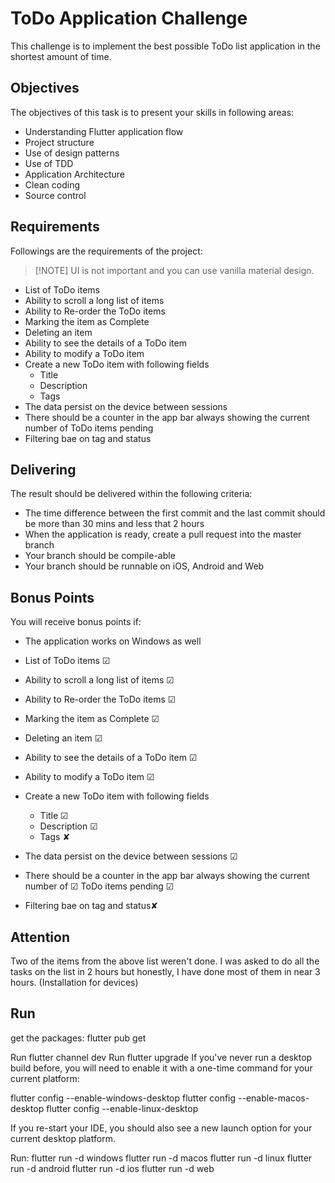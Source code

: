 # ToDo Application Challenge

This challenge is to implement the best possible ToDo list application in the
shortest amount of time.

## Objectives

The objectives of this task is to present your skills in following areas:

- Understanding Flutter application flow
- Project structure
- Use of design patterns
- Use of TDD
- Application Architecture
- Clean coding
- Source control

## Requirements

Followings are the requirements of the project:

> [!NOTE] UI is not important and you can use vanilla material design.

- List of ToDo items
- Ability to scroll a long list of items
- Ability to Re-order the ToDo items
- Marking the item as Complete
- Deleting an item
- Ability to see the details of a ToDo item
- Ability to modify a ToDo item
- Create a new ToDo item with following fields
  - Title
  - Description
  - Tags
- The data persist on the device between sessions
- There should be a counter in the app bar always showing the current number of
  ToDo items pending
- Filtering bae on tag and status

## Delivering

The result should be delivered within the following criteria:

- The time difference between the first commit and the last commit should be
  more than 30 mins and less that 2 hours
- When the application is ready, create a pull request into the master branch
- Your branch should be compile-able
- Your branch should be runnable on iOS, Android and Web

## Bonus Points

You will receive bonus points if:

- The application works on Windows as well


- List of ToDo items ☑
- Ability to scroll a long list of items ☑
- Ability to Re-order the ToDo items ☑
- Marking the item as Complete ☑
- Deleting an item ☑
- Ability to see the details of a ToDo item ☑
- Ability to modify a ToDo item ☑
- Create a new ToDo item with following fields
  - Title ☑
  - Description ☑
  - Tags ✘
- The data persist on the device between sessions ☑
- There should be a counter in the app bar always showing the current number of ☑
  ToDo items pending ☑
- Filtering bae on tag and status️✘

## Attention
Two of the items from the above list weren't done. 
I was asked to do all the tasks on the list in 2 hours but honestly, 
I have done most of them in near 3 hours.
(Installation for devices)

## Run
get the packages: flutter pub get
 
Run flutter channel dev
Run flutter upgrade
If you've never run a desktop build before, 
you will need to enable it with a one-time command for your current platform:

flutter config --enable-windows-desktop
flutter config --enable-macos-desktop
flutter config --enable-linux-desktop

If you re-start your IDE, you should also see a new launch option for your current desktop platform.

Run:
flutter run -d windows
flutter run -d macos
flutter run -d linux
flutter run -d android
flutter run -d ios
flutter run -d web
